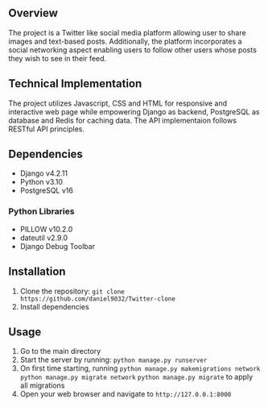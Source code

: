 ## Overview
The project is a Twitter like social media platform allowing user to share images and text-based posts. Additionally, the platform incorporates a social networking aspect enabling users to follow other users whose posts they wish to see in their feed.

## Technical Implementation
The project utilizes Javascript, CSS and HTML for responsive and interactive web page while empowering Django as backend, PostgreSQL as database and Redis for caching data.
The API implementaion follows RESTful API principles.

## Dependencies
- Django v4.2.11
- Python v3.10
- PostgreSQL v16

### Python Libraries
- PILLOW v10.2.0
- dateutil v2.9.0
- Django Debug Toolbar

## Installation
1. Clone the repository: `git clone https://github.com/daniel9032/Twitter-clone`
2. Install dependencies

## Usage
1. Go to the main directory
2. Start the server by running: `python manage.py runserver`
3. On first time starting, running `python manage.py makemigrations network` `python manage.py migrate network` `python manage.py migrate` to apply all migrations
4. Open your web browser and navigate to `http://127.0.0.1:8000`
